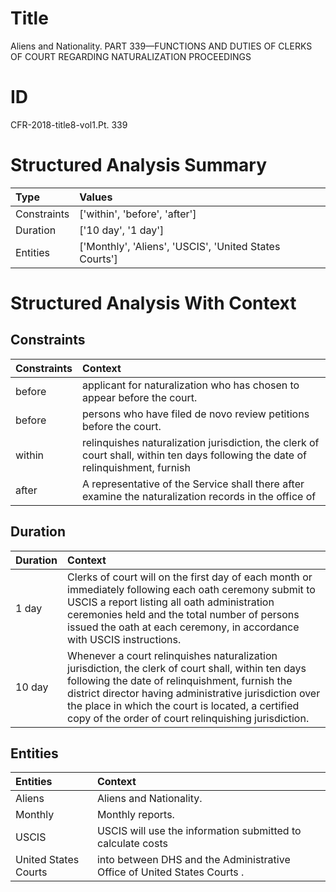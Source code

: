 # Title

 Aliens and Nationality. PART 339—FUNCTIONS AND DUTIES OF CLERKS OF COURT REGARDING NATURALIZATION PROCEEDINGS


# ID

 CFR-2018-title8-vol1.Pt. 339


# Structured Analysis Summary

| Type        | Values                                                 |
|:------------|:-------------------------------------------------------|
| Constraints | ['within', 'before', 'after']                          |
| Duration    | ['10 day', '1 day']                                    |
| Entities    | ['Monthly', 'Aliens', 'USCIS', 'United States Courts'] |


# Structured Analysis With Context

 


## Constraints

| Constraints   | Context                                                                                                                           |
|:--------------|:----------------------------------------------------------------------------------------------------------------------------------|
| before        | applicant for naturalization who has chosen to appear before  the court.                                                          |
| before        | persons who have filed de novo review petitions before  the court.                                                                |
| within        | relinquishes naturalization jurisdiction, the clerk of court shall, within ten days following the date of relinquishment, furnish |
| after         | A representative of the Service shall there after examine the naturalization records in the office of                             |


## Duration

| Duration   | Context                                                                                                                                                                                                                                                                                                                      |
|:-----------|:-----------------------------------------------------------------------------------------------------------------------------------------------------------------------------------------------------------------------------------------------------------------------------------------------------------------------------|
| 1 day      | Clerks of court will on the first day of each month or immediately following each oath ceremony submit to USCIS a report listing all oath administration ceremonies held and the total number of persons issued the oath at each ceremony, in accordance with USCIS instructions.                                            |
| 10 day     | Whenever a court relinquishes naturalization jurisdiction, the clerk of court shall, within ten days following the date of relinquishment, furnish the district director having administrative jurisdiction over the place in which the court is located, a certified copy of the order of court relinquishing jurisdiction. |


## Entities

| Entities             | Context                                                                  |
|:---------------------|:-------------------------------------------------------------------------|
| Aliens               | Aliens  and Nationality.                                                 |
| Monthly              | Monthly  reports.                                                        |
| USCIS                | USCIS will use the information submitted to calculate costs              |
| United States Courts | into between DHS and the Administrative Office of United States Courts . |


